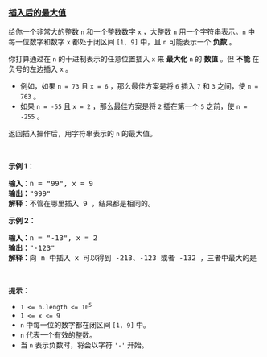 ### [插入后的最大值](https://leetcode-cn.com/problems/maximum-value-after-insertion)

<p>给你一个非常大的整数 <code>n</code> 和一个整数数字 <code>x</code> ，大整数 <code>n</code> 用一个字符串表示。<code>n</code> 中每一位数字和数字 <code>x</code> 都处于闭区间 <code>[1, 9]</code> 中，且 <code>n</code> 可能表示一个 <strong>负数</strong> 。</p>

<p>你打算通过在 <code>n</code> 的十进制表示的任意位置插入 <code>x</code> 来 <strong>最大化</strong> <code>n</code> 的 <strong>数值</strong> ​​​​​​。但 <strong>不能</strong> 在负号的左边插入 <code>x</code> 。</p>

<ul>
	<li>例如，如果 <code>n = 73</code> 且 <code>x = 6</code> ，那么最佳方案是将 <code>6</code> 插入 <code>7</code> 和 <code>3</code> 之间，使 <code>n = 763</code> 。</li>
	<li>如果 <code>n = -55</code> 且 <code>x = 2</code> ，那么最佳方案是将 <code>2</code> 插在第一个 <code>5</code> 之前，使 <code>n = -255</code> 。</li>
</ul>

<p>返回插入操作后，用字符串表示的 <code>n</code> 的最大值。</p>

<p> </p>

<p><strong>示例 1：</strong></p>

<pre>
<strong>输入：</strong>n = "99", x = 9
<strong>输出：</strong>"999"
<strong>解释：</strong>不管在哪里插入 9 ，结果都是相同的。
</pre>

<p><strong>示例 2：</strong></p>

<pre>
<strong>输入：</strong>n = "-13", x = 2
<strong>输出：</strong>"-123"
<strong>解释：</strong>向 n 中插入 x 可以得到 -213、-123 或者 -132 ，三者中最大的是 -123 。
</pre>

<p> </p>

<p><strong>提示：</strong></p>

<ul>
	<li><code>1 <= n.length <= 10<sup>5</sup></code></li>
	<li><code>1 <= x <= 9</code></li>
	<li><code>n</code>​​​ 中每一位的数字都在闭区间 <code>[1, 9]</code> 中。</li>
	<li><code>n</code> 代表一个有效的整数。</li>
	<li>当 <code>n</code> 表示负数时，将会以字符 <code>'-'</code> 开始。</li>
</ul>

